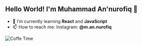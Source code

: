 ## Hello World! I'm Muhammad An'nurofiq 👋

<!--
**Annurofiq/Annurofiq** is a ✨ _special_ ✨ repository because its `README.md` (this file) appears on your GitHub profile.

Here are some ideas to get you started:

- 🔭 I’m currently working on ...
- 🌱 I’m currently learning ...
- 👯 I’m looking to collaborate on ...
- 🤔 I’m looking for help with ...
- 💬 Ask me about ...
- 📫 How to reach me: ...
- 😄 Pronouns: ...
- ⚡ Fun fact: ...
-->

- 🌱 I’m currently learning **React** and **JavaScript**
- 📫 How to reach me: Instagram: **@m.an.nurofiq**

![Coffe Time](https://media1.giphy.com/media/v1.Y2lkPTc5MGI3NjExMG5zZ3pvNXRyZjJkNWF4MWpyODk3Y3pmMzA0dTA3bW1wYmNlaWc4MiZlcD12MV9pbnRlcm5hbF9naWZfYnlfaWQmY3Q9Zw/rrsMWkp9shbXJPA2D6/giphy.gif)
